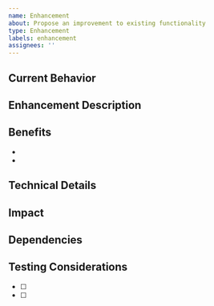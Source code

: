 ```yaml
---
name: Enhancement
about: Propose an improvement to existing functionality
type: Enhancement
labels: enhancement
assignees: ''
---
```


## Current Behavior
<!-- Describe how the current functionality works -->

## Enhancement Description
<!-- Describe the improvement you'd like to see -->

## Benefits
<!-- What benefits would this enhancement bring? -->
- <!-- Benefit 1 -->
- <!-- Benefit 2 -->

## Technical Details
<!-- Any technical considerations or implementation details -->

## Impact
<!-- What parts of the system would be affected? -->

## Dependencies
<!-- Are there any dependencies or prerequisites? -->

## Testing Considerations
<!-- How should this enhancement be tested? -->
- [ ] <!-- Test case 1 -->
- [ ] <!-- Test case 2 --> 